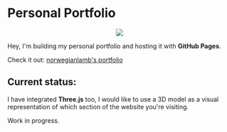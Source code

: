 # Personal Portfolio
<p align="center">
  <img src="https://github.com/user-attachments/assets/43b50eca-e2b8-40ea-98d7-9788f227c10a" />
</p>

Hey, I'm building my personal portfolio and hosting it with **GitHub Pages**.

Check it out: [norwegianlamb's portfolio](https://norwegianlamb.github.io/)

## Current status:
I have integrated **Three.js** too, I would like to use a 3D model as a visual representation of which section of the website you're visiting.

Work in progress.
